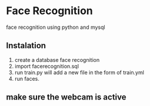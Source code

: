 # Face Recognition

face recognition using python and mysql

## Instalation

1. create a database face recognition
2. import facerecognition.sql
3. run train.py
   will add a new file in the form of train.yml
4. run faces.

## make sure the webcam is active

